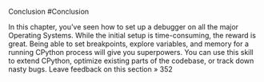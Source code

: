 Conclusion 
#Conclusion 

 In this chapter, you’ve seen how to set up a debugger on all the major Operating Systems. While the initial setup is time-consuming, the reward is great. Being able to set breakpoints, explore variables, and memory for a running CPython process will give you superpowers. You can use this skill to extend CPython, optimize existing parts of the codebase, or track down nasty bugs. Leave feedback on this section » 352